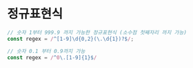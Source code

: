 # 정규표현식

```typescript
// 숫자 1부터 999.9 까지 가능한 정규표현식 (소수점 첫째자리 까지 가능)
const regex = /^[1-9]\d{0,2}(\.\d{1})?$/;

// 숫자 0.1 부터 0.9까지 가능
const regex = /^0\.[1-9]{1}$/
```

